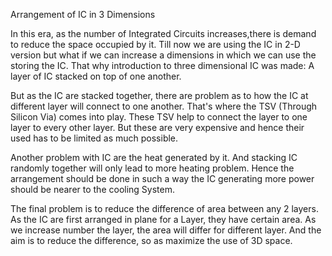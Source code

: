 
Arrangement of IC in 3 Dimensions

In this era, as the number of Integrated Circuits increases,there is demand to reduce the space occupied by it. Till now we are using the IC in 2-D version but what if we can increase a dimensions in which we can use the storing the IC. That why introduction to three dimensional IC was made: A layer of IC stacked on top of one another.

But as the IC are stacked together, there are problem as to how the IC at different layer will connect to one another. That's where the TSV (Through Silicon Via) comes into play. These TSV help to connect the layer to one layer to every other layer. But these are very expensive and hence their used has to be limited as much possible.

Another problem with IC are the heat generated by it. And stacking IC randomly together will only lead to more heating problem. Hence the arrangement should be done in such a way the IC generating more power should be nearer to the cooling System.

The final problem is to reduce the difference of area between any 2 layers. As the IC are first arranged in plane for a Layer, they have certain area. As we increase number the layer, the area will differ for different layer. And the aim is to reduce the difference, so as maximize the use of 3D space.
